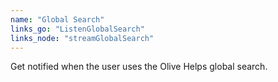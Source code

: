 ```yaml
---
name: "Global Search"
links_go: "ListenGlobalSearch"
links_node: "streamGlobalSearch"
---
```

Get notified when the user uses the Olive Helps global search.
